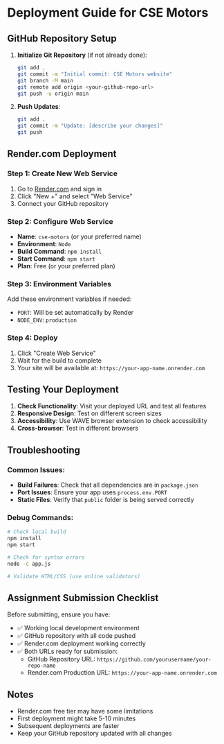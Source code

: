 # Deployment Guide for CSE Motors

## GitHub Repository Setup

1. **Initialize Git Repository** (if not already done):
   ```bash
   git add .
   git commit -m "Initial commit: CSE Motors website"
   git branch -M main
   git remote add origin <your-github-repo-url>
   git push -u origin main
   ```

2. **Push Updates**:
   ```bash
   git add .
   git commit -m "Update: [describe your changes]"
   git push
   ```

## Render.com Deployment

### Step 1: Create New Web Service
1. Go to [Render.com](https://render.com) and sign in
2. Click "New +" and select "Web Service"
3. Connect your GitHub repository

### Step 2: Configure Web Service
- **Name**: `cse-motors` (or your preferred name)
- **Environment**: `Node`
- **Build Command**: `npm install`
- **Start Command**: `npm start`
- **Plan**: Free (or your preferred plan)

### Step 3: Environment Variables
Add these environment variables if needed:
- `PORT`: Will be set automatically by Render
- `NODE_ENV`: `production`

### Step 4: Deploy
1. Click "Create Web Service"
2. Wait for the build to complete
3. Your site will be available at: `https://your-app-name.onrender.com`

## Testing Your Deployment

1. **Check Functionality**: Visit your deployed URL and test all features
2. **Responsive Design**: Test on different screen sizes
3. **Accessibility**: Use WAVE browser extension to check accessibility
4. **Cross-browser**: Test in different browsers

## Troubleshooting

### Common Issues:
- **Build Failures**: Check that all dependencies are in `package.json`
- **Port Issues**: Ensure your app uses `process.env.PORT`
- **Static Files**: Verify that `public` folder is being served correctly

### Debug Commands:
```bash
# Check local build
npm install
npm start

# Check for syntax errors
node -c app.js

# Validate HTML/CSS (use online validators)
```

## Assignment Submission Checklist

Before submitting, ensure you have:
- ✅ Working local development environment
- ✅ GitHub repository with all code pushed
- ✅ Render.com deployment working correctly
- ✅ Both URLs ready for submission:
  - GitHub Repository URL: `https://github.com/yourusername/your-repo-name`
  - Render.com Production URL: `https://your-app-name.onrender.com`

## Notes
- Render.com free tier may have some limitations
- First deployment might take 5-10 minutes
- Subsequent deployments are faster
- Keep your GitHub repository updated with all changes
